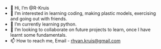 - 👋 Hi, I’m @R-Kruis
- 👀 I’m interested in learning coding, making plastic models, exercising and going out with friends.
- 🌱 I’m currently learning python.
- 💞️ I’m looking to collaborate on future projects to learn, once I have learnt some fundamentals.
- 📫 How to reach me, Email - rhyan.kruis@gmail.com

<!---
R-Kruis/R-Kruis is a ✨ special ✨ repository because its `README.md` (this file) appears on your GitHub profile.
You can click the Preview link to take a look at your changes.
--->
